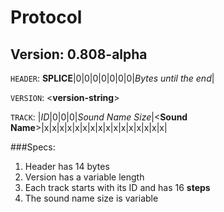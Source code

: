 # Protocol
## Version: 0.808-alpha

`HEADER`: **SPLICE**|0|0|0|0|0|0|0|*Bytes until the end*|

`VERSION`: <**version-string**>

`TRACK`: |*ID*|0|0|0|*Sound Name Size*|<**Sound Name**>|x|x|x|x|x|x|x|x|x|x|x|x|x|x|x|x|

###Specs:
1. Header has 14 bytes
2. Version has a variable length
3. Each track starts with its ID and has 16 **steps**
4. The sound name size is variable
